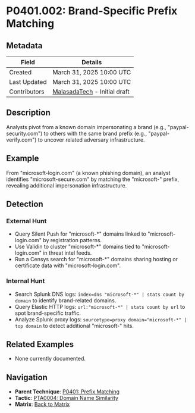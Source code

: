 # P0401.002: Brand-Specific Prefix Matching

## Metadata
| Field          | Details                                      |
|----------------|----------------------------------------------|
| Created        | March 31, 2025 10:00 UTC                    |
| Last Updated   | March 31, 2025 10:00 UTC                    |
| Contributors   | [MalasadaTech](../contributors.md#malasadatech) - Initial draft |

## Description
Analysts pivot from a known domain impersonating a brand (e.g., "paypal-security.com") to others with the same brand prefix (e.g., "paypal-verify.com") to uncover related adversary infrastructure.

## Example
From "microsoft-login.com" (a known phishing domain), an analyst identifies "microsoft-secure.com" by matching the "microsoft-" prefix, revealing additional impersonation infrastructure.

## Detection

### External Hunt
- Query Silent Push for "microsoft-*" domains linked to "microsoft-login.com" by registration patterns.
- Use Validin to cluster "microsoft-*" domains tied to "microsoft-login.com" in threat intel feeds.
- Run a Censys search for "microsoft-*" domains sharing hosting or certificate data with "microsoft-login.com".

### Internal Hunt
- Search Splunk DNS logs: `index=dns "microsoft-*" | stats count by domain` to identify brand-related domains.
- Query Elastic HTTP logs: `url:"microsoft-*" | stats count by url` to spot brand-specific traffic.
- Analyze Splunk proxy logs: `sourcetype=proxy domain="microsoft-*" | top domain` to detect additional "microsoft-" hits.

## Related Examples
- None currently documented.

## Navigation
- **Parent Technique**: [P0401: Prefix Matching](P0401.md)
- **Tactic**: [PTA0004: Domain Name Similarity](../pivot-tactics/PTA0004/main.md)
- **Matrix**: [Back to Matrix](../matrix.md)
